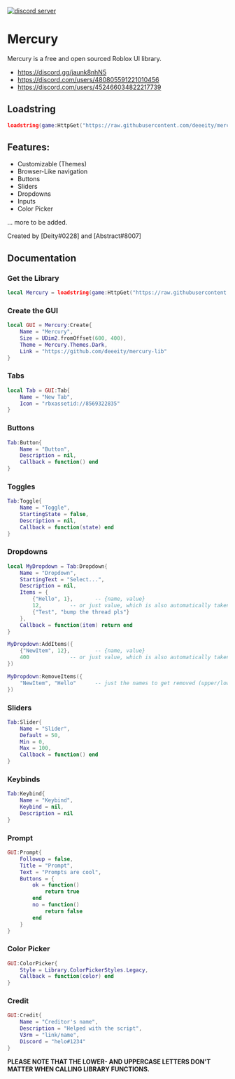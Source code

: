 [![discord server](https://media.discordapp.net/attachments/929706675022233640/933723518321967144/banner.jpg)](https://discord.gg/jaunk8nhN5)

# Mercury

Mercury is a free and open sourced Roblox UI library.

- https://discord.gg/jaunk8nhN5
- https://discord.com/users/480805591221010456
- https://discord.com/users/452466034822217739

## Loadstring
```lua
loadstring(game:HttpGet("https://raw.githubusercontent.com/deeeity/mercury-lib/master/src.lua"))()
```

## Features:
- Customizable (Themes)
- Browser-Like navigation
- Buttons
- Sliders
- Dropdowns
- Inputs
- Color Picker

... more to be added.

Created by [Deity#0228] and [Abstract#8007]

## Documentation

### Get the Library
```lua
local Mercury = loadstring(game:HttpGet("https://raw.githubusercontent.com/deeeity/mercury-lib/master/src.lua"))()
```

### Create the GUI
```lua
local GUI = Mercury:Create{
    Name = "Mercury",
    Size = UDim2.fromOffset(600, 400),
    Theme = Mercury.Themes.Dark,
    Link = "https://github.com/deeeity/mercury-lib"
}
```

### Tabs
```lua
local Tab = GUI:Tab{
	Name = "New Tab",
	Icon = "rbxassetid://8569322835"
}
```

### Buttons
```lua
Tab:Button{
	Name = "Button",
	Description = nil,
	Callback = function() end
}
```

### Toggles
```lua
Tab:Toggle{
	Name = "Toggle",
	StartingState = false,
	Description = nil,
	Callback = function(state) end
}
```

### Dropdowns
```lua
local MyDropdown = Tab:Dropdown{
	Name = "Dropdown",
	StartingText = "Select...",
	Description = nil,
	Items = {
		{"Hello", 1}, 		-- {name, value}
		12,			-- or just value, which is also automatically taken as name
		{"Test", "bump the thread pls"}
	},
	Callback = function(item) return end
}

MyDropdown:AddItems({
	{"NewItem", 12},		-- {name, value}
	400				-- or just value, which is also automatically taken as name
})

MyDropdown:RemoveItems({
	"NewItem", "Hello"		-- just the names to get removed (upper/lower case ignored)
})
```

### Sliders
```lua
Tab:Slider{
	Name = "Slider",
	Default = 50,
	Min = 0,
	Max = 100,
	Callback = function() end
}
```

### Keybinds
```lua
Tab:Keybind{
	Name = "Keybind",
	Keybind = nil,
	Description = nil
}
```

### Prompt
```lua
GUI:Prompt{
	Followup = false,
	Title = "Prompt",
	Text = "Prompts are cool",
	Buttons = {
		ok = function()
			return true
		end
		no = function()
			return false
		end
	}
}
```

### Color Picker
```lua
GUI:ColorPicker{
	Style = Library.ColorPickerStyles.Legacy,
	Callback = function(color) end
}
```

### Credit
```lua
GUI:Credit{
	Name = "Creditor's name",
	Description = "Helped with the script",
	V3rm = "link/name",
	Discord = "helo#1234"
}
```
**PLEASE NOTE THAT THE LOWER- AND UPPERCASE LETTERS DON'T MATTER WHEN CALLING LIBRARY FUNCTIONS.**
